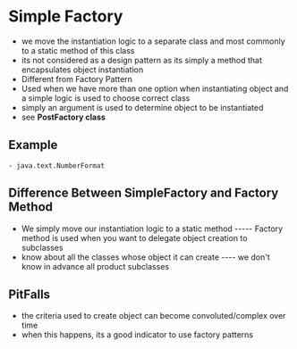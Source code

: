 # Simple Factory
- we move the instantiation logic to a separate class and most commonly to a static method of this class
- its not considered as a design pattern as its simply a method that encapsulates object instantiation
- Different from Factory Pattern
- Used when we have more than one option when instantiating object and a simple logic is used to choose correct class
- simply an argument is used to determine object to be instantiated
- see **PostFactory class**

## Example
    - java.text.NumberFormat


## Difference Between SimpleFactory and Factory Method
- We simply move our instantiation logic to a static method     -----   Factory method is used when you want to delegate object creation to subclasses
- know about all the classes whose object it can create   ---- we don't know in advance all product subclasses


## PitFalls
- the criteria used to create object can become convoluted/complex over time
- when this happens, its a good indicator to use factory patterns

